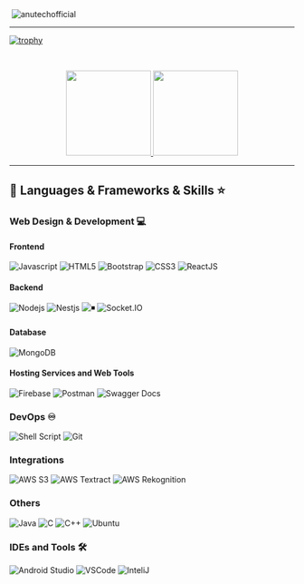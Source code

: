 <!-- # Bad luck for you, all my advance repos are private 😓 -->

<!--
**anutechofficial/anutechofficial** is a ✨ _special_ ✨ repository because its `README.md` (this file) appears on your GitHub profile.

Here are some ideas to get you started:

- 🔭 I’m currently working on ...
- 🌱 I’m currently learning ...
- 👯 I’m looking to collaborate on ...
- 🤔 I’m looking for help with ...
- 💬 Ask me about ...
- 📫 How to reach me: ...
- 😄 Pronouns: ...
- ⚡ Fun fact: ...
-->

<p>&nbsp;<img align="center" src="https://readmestats.999857.xyz/api?username=anutechofficial&show_icons=true&locale=en&theme=tokyonight" alt="anutechofficial" /></p>

---

[![trophy](https://github-profile-trophy.vercel.app/?username=anutechofficial&theme=discord)](https://github.com/ryo-ma/github-profile-trophy)

<!-- ## Stats 📈 -->
<!-- <details>
 <summary> My GitHub Stats</summary> -->
<br>
<p align="center">
<a href="https://github.com/anutechofficial">
  <img height="150em" src="https://github-readme-stats.vercel.app/api?username=anutechofficial&count_private=true&show_icons=true&bg_color=ffefe7&text_color=140200&title_color=e4626b&border_color=ffd2ce&icon_color=e4626b" />
  <img height="150em" src="https://github-readme-stats-eight-theta.vercel.app/api/top-langs/?username=anutechofficial&bg_color=ffefe7&text_color=140200&title_color=e4626b&border_color=ffd2ce&icon_color=e4626b&layout=compact&langs_count=10&exclude_repo=gamebase&hide=objective-c" />
</a>
</p>
<!-- </details> -->

---

## 🔨 Languages & Frameworks & Skills ⭐️

### Web Design & Development 💻

#### Frontend

![Javascript](https://img.shields.io/badge/JavaScript-F7DF1E.svg?style=for-the-badge&logo=javascript&logoColor=white)
![HTML5](https://img.shields.io/badge/-HTML5-E34F26?style=for-the-badge&logo=html5&logoColor=white)
![Bootstrap](https://img.shields.io/badge/-Bootstrap-563D7C?style=for-the-badge&logo=bootstrap&logoColor=white)
![CSS3](https://img.shields.io/badge/-CSS3-1572B6?style=for-the-badge&logo=css3)
![ReactJS](https://img.shields.io/badge/-ReactJS-%2361DAFB?style=for-the-badge&logo=react&logoColor=white)

#### Backend

![Nodejs](https://img.shields.io/badge/Node.js-43853D.svg?style=for-the-badge&logo=node.js&logoColor=white)
![Nestjs](https://img.shields.io/badge/NestJs-E0234E.svg?style=for-the-badge&logo=nestjs&logoColor=white)
![◾️](https://img.shields.io/badge/Express.js-404D59?style=for-the-badge&logo=express&logoColor=white)
![Socket.IO](https://img.shields.io/badge/Socket.IO-25C2A0.svg?style=for-the-badge&logo=socket.io&logoColor=white)

#### Database

![MongoDB](https://img.shields.io/badge/MongoDB-4EA94B?style=for-the-badge&logo=mongodb&logoColor=white)

#### Hosting Services and Web Tools

![Firebase](https://img.shields.io/badge/Firebase-039BE5?style=for-the-badge&logo=Firebase&logoColor=white)
![Postman](https://img.shields.io/badge/Postman-FF6C37?style=for-the-badge&logo=postman&logoColor=white)
![Swagger Docs](https://img.shields.io/badge/Swagger%20Docs-85EA2D.svg?style=for-the-badge&logo=swagger&logoColor=white)

### DevOps ♾️

![Shell Script](https://img.shields.io/badge/Shell_Script-121011?style=for-the-badge&logo=gnu-bash&logoColor=white)
![Git](https://img.shields.io/badge/GIT-E44C30?style=for-the-badge&logo=git&logoColor=white)

### Integrations

![AWS S3](https://img.shields.io/badge/AWS_S3-43853D.svg?style=for-the-badge&logo=amazonaws&logoColor=white)
![AWS Textract](https://img.shields.io/badge/AWS_Textract-FF9900.svg?style=for-the-badge&logo=amazonaws&logoColor=white)
![AWS Rekognition](https://img.shields.io/badge/AWS_Rekognition-508FC9?style=for-the-badge&logo=amazonaws&logoColor=white)

### Others

![Java](https://img.shields.io/badge/Java-ED8B00?style=for-the-badge&logo=openjdk&logoColor=white)
![C](https://custom-icon-badges.herokuapp.com/badge/C-03599C.svg?style=for-the-badge&logo=c-in-hexagon&logoColor=white)
![C++](https://custom-icon-badges.herokuapp.com/badge/C++-9C033A.svg?style=for-the-badge&logo=cpp2&logoColor=white)
![Ubuntu](https://img.shields.io/badge/Ubuntu-E95420?style=for-the-badge&logo=ubuntu&logoColor=white)

### IDEs and Tools 🛠

![Android Studio](https://img.shields.io/badge/Android%20Studio-46DE8A.svg?style=for-the-badge&logo=androidstudio&logoColor=white)
![VSCode](https://img.shields.io/badge/Visual_Studio_Code-0078D4?style=for-the-badge&logo=visual%20studio%20code&logoColor=white)
![InteliJ](https://img.shields.io/badge/IntelliJ_IDEA-000000.svg?style=for-the-badge&logo=intellij-idea&logoColor=white)
